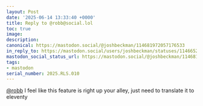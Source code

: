 ```yaml
---
layout: Post
date: '2025-06-14 13:33:40 +0000'
title: Reply to @robb@social.lol
toc: true
image:
description:
canonical: https://mastodon.social/@joshbeckman/114681972057176533
in_reply_to: https://mastodon.social/users/joshbeckman/statuses/114665242508716162
mastodon_social_status_url: https://mastodon.social/@joshbeckman/114681972057176533
tags:
- mastodon
serial_number: 2025.RLS.010
---
```

<p><span class="h-card" translate="no"><a href="https://social.lol/@robb" class="u-url mention">@<span>robb</span></a></span> I feel like this feature is right up your alley, just need to translate it to eleventy</p>
